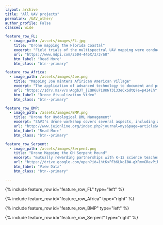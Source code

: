 ```yaml
---
layout: archive
title: "All UAV projects"
permalink: /UAV_other/
author_profile: False
classes: wide

feature_row_FL:
  - image_path: /assets/images/FL.jpg
    title: "Drone mapping the Florida Coastal"
    excerpt: "Field trials of the multispectral UAV mapping were conducted over the Indian River Lagoon along the central Atlantic coast of Florida with Ground Control Points (GCPs), allowing for comparison to geo-referenced satellite and aerial imagery. Multi-spectral satellite imagery (Sentinel-2) was also obtained for the same region to map land cover. NDVI and object-oriented classification methods were employed to compare the mapping capabilities of UAVs and satellites."
    url: "https://www.mdpi.com/2504-446X/3/3/60"
    btn_label: "Read More"
    btn_class: "btn--primary"

feature_row_Africa:
  - image_path: /assets/images/Joe.png
    title: "Mapping Joe minters Afirican American Village"
    excerpt: "The application of advanced technology to document and preserve an art installation demonstrated through the mapping and digital documentation of artist Joe Minter work. Minter, a found-object artist in Birmingham, has constructed a collection entitled African Village in America around his home in Birmingham, Alabama, which narrates his life story and cultural movement. Previously, visitors were required to view the monumental environment in person, but the digital rendering will make it accessible to a wider audience"
    url: "https://1drv.ms/v/s!AqgbJT_jEQK6u718KNT3i33eCxSdtQ?e=p4I4Eh"
    btn_label: "Drone Visualization Video"
    btn_class: "btn--primary"

feature_row_BMP:
  - image_path: /assets/images/BMP.png
    title: "Drone for Hydological BML Management"
    excerpt: "SAVI's drone workshop covers several aspects, including assessing participants and providing training in drone operations, preparing, planning, and realizing flights, discussing airspace regulations, processing and analyzing imagery, and managing data. Trainees are assigned self-study tutorials to promote continued learning for drone mapping. The training program consists of five sections that are implemented in the field and a post-training self-study guide to prepare participants for the FAA Part 107 examination. (Free for SJSU students)"
    url: "http://www.jeionline.org/index.php?journal=mys&page=article&op=view&path%5B%5D=202000433"
    btn_label: "Read More"
    btn_class: "btn--primary"

feature_row_Serpent:
  - image_path: /assets/images/Serpent.png
    title: "Drone Mapping the OH Serpent Mound"
    excerpt: "mutually rewarding partnerships with K-12 science teachers, transferring their experience in cutting-edge research to classroom content with broader impacts. I collaborate with teachers during fieldwork activities and assist in developing science lessons that utilize fieldwork data and drone mapping principles to promote inquiry-based learning with students."
    url: "https://drive.google.com/open?id=1htKxPFb6LkoI8W-gXRmvGRavPibIApvq&authuser=bo.yang02%40sjsu.edu&usp=drive_fs"
    btn_label: "View Data"
    btn_class: "btn--primary"

---
```


{% include feature_row id="feature_row_FL" type="left" %}

{% include feature_row id="feature_row_Africa" type="right" %}

{% include feature_row id="feature_row_BMP" type="left" %}

{% include feature_row id="feature_row_Serpent" type="right" %}







